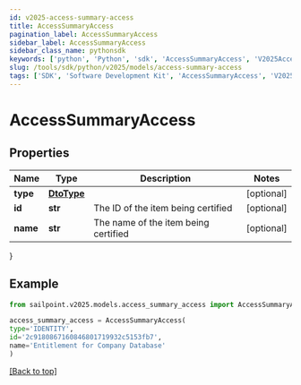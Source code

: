 ```yaml
---
id: v2025-access-summary-access
title: AccessSummaryAccess
pagination_label: AccessSummaryAccess
sidebar_label: AccessSummaryAccess
sidebar_class_name: pythonsdk
keywords: ['python', 'Python', 'sdk', 'AccessSummaryAccess', 'V2025AccessSummaryAccess'] 
slug: /tools/sdk/python/v2025/models/access-summary-access
tags: ['SDK', 'Software Development Kit', 'AccessSummaryAccess', 'V2025AccessSummaryAccess']
---
```


# AccessSummaryAccess


## Properties

Name | Type | Description | Notes
------------ | ------------- | ------------- | -------------
**type** | [**DtoType**](dto-type) |  | [optional] 
**id** | **str** | The ID of the item being certified | [optional] 
**name** | **str** | The name of the item being certified | [optional] 
}

## Example

```python
from sailpoint.v2025.models.access_summary_access import AccessSummaryAccess

access_summary_access = AccessSummaryAccess(
type='IDENTITY',
id='2c9180867160846801719932c5153fb7',
name='Entitlement for Company Database'
)

```
[[Back to top]](#) 

